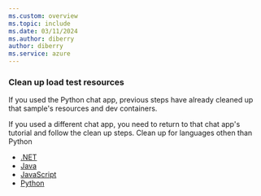 ```yaml
---
ms.custom: overview
ms.topic: include
ms.date: 03/11/2024
ms.author: diberry
author: diberry
ms.service: azure
---
```


### Clean up load test resources

If you used the Python chat app, previous steps have already cleaned up that sample's resources and dev containers. 

If you used a different chat app, you need to return to that chat app's tutorial and follow the clean up steps. Clean up for languages othen than Python

* [.NET](/dotnet/azure/ai/get-started-app-chat-template#clean-up-resources)
* [Java](/azure/developer/java/quickstarts/get-started-app-chat-template#clean-up-resources)
* [JavaScript](/azure/developer/javascript/get-started-app-chat-template#clean-up-resources)
* [Python](/azure/developer/python/get-started-app-chat-template#clean-up-resources)
